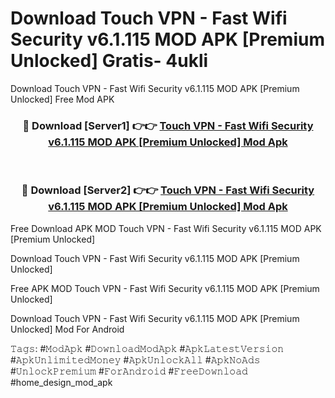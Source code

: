 # Download Touch VPN - Fast Wifi Security v6.1.115 MOD APK [Premium Unlocked] Gratis- 4ukli
Download Touch VPN - Fast Wifi Security v6.1.115 MOD APK [Premium Unlocked] Free Mod APK

<div align="center">
<h3>🔴 Download [Server1] 👉👉 <a href="https://apk-comot.site?title=Touch_VPN_-_Fast_Wifi_Security_v6.1.115_MOD_APK_[Premium_Unlocked]">Touch VPN - Fast Wifi Security v6.1.115 MOD APK [Premium Unlocked] Mod Apk</a></h3><br>

<h3>🔴 Download [Server2] 👉👉 <a href="https://apk-comot.site?title=Touch_VPN_-_Fast_Wifi_Security_v6.1.115_MOD_APK_[Premium_Unlocked]">Touch VPN - Fast Wifi Security v6.1.115 MOD APK [Premium Unlocked] Mod Apk</a></h3>
</div>


Free Download APK MOD Touch VPN - Fast Wifi Security v6.1.115 MOD APK [Premium Unlocked]

Download Touch VPN - Fast Wifi Security v6.1.115 MOD APK [Premium Unlocked] 

Free APK MOD Touch VPN - Fast Wifi Security v6.1.115 MOD APK [Premium Unlocked] 

Download Touch VPN - Fast Wifi Security v6.1.115 MOD APK [Premium Unlocked] Mod For Android

𝚃𝚊𝚐𝚜: #𝙼𝚘𝚍𝙰𝚙𝚔 #𝙳𝚘𝚠𝚗𝚕𝚘𝚊𝚍𝙼𝚘𝚍𝙰𝚙𝚔 #𝙰𝚙𝚔𝙻𝚊𝚝𝚎𝚜𝚝𝚅𝚎𝚛𝚜𝚒𝚘𝚗 #𝙰𝚙𝚔𝚄𝚗𝚕𝚒𝚖𝚒𝚝𝚎𝚍𝙼𝚘𝚗𝚎𝚢 #𝙰𝚙𝚔𝚄𝚗𝚕𝚘𝚌𝚔𝙰𝚕𝚕 #𝙰𝚙𝚔𝙽𝚘𝙰𝚍𝚜 #𝚄𝚗𝚕𝚘𝚌𝚔𝙿𝚛𝚎𝚖𝚒𝚞𝚖 #𝙵𝚘𝚛𝙰𝚗𝚍𝚛𝚘𝚒𝚍 #𝙵𝚛𝚎𝚎𝙳𝚘𝚠𝚗𝚕𝚘𝚊𝚍 #home_design_mod_apk